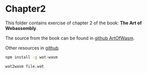 # Chapter2

This folder contains exercise of chapter 2 of the book: **The Art of Webassembly**.

The source from the book can be found in [github ArtOfWasm](https://github.com/battlelinegames/ArtOfWasm).

Other resources in [github](https://github.com/mbasso/awesome-wasm)

```bash
npm install -g wat-wasm

wat2wasm file.wat

```